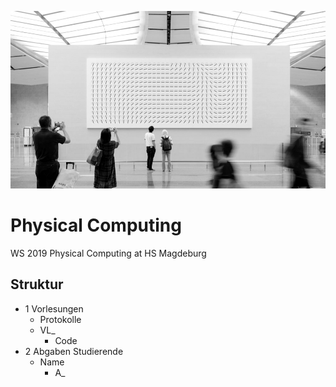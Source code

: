 <p align="center">
  <img src="0 Assets/time.jpg">
</p>

# Physical Computing
WS 2019 Physical Computing at HS Magdeburg

## Struktur
* 1 Vorlesungen
  * Protokolle
  * VL_
    * Code
* 2 Abgaben Studierende
  * Name
      * A_

